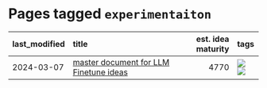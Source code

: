 # Pages tagged `experimentaiton`

|last_modified|title|est. idea maturity|tags
|:---|:---|---:|:---|
|2024-03-07|[master document for LLM Finetune ideas](../llm_finetunes.md)|4770|[![](https://img.shields.io/badge/tag-experimentaiton-418eb4)](../tags/experimentaiton.md) [![](https://img.shields.io/badge/tag-training-3c7f53)](../tags/training.md)|